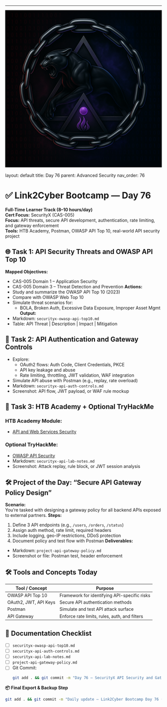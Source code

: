 ---
![Panther Icon](/assets/icons/icon-cyber-panther.png)

layout: default
title: Day 76
parent: Advanced Security
nav_order: 76

# ✅ Link2Cyber Bootcamp — Day 76
**Full-Time Learner Track (8–10 hours/day)**  
**Cert Focus:** SecurityX (CAS-005)  
**Focus:** API threats, secure API development, authentication, rate limiting, and gateway enforcement  
**Tools:** HTB Academy, Postman, OWASP API Top 10, real-world API security project
## 🌐 Task 1: API Security Threats and OWASP API Top 10
**Mapped Objectives:**  
- CAS-005 Domain 1 – Application Security  
- CAS-005 Domain 3 – Threat Detection and Prevention
**Actions:**  
- Study and summarize the OWASP API Top 10 (2023)  
- Compare with OWASP Web Top 10  
- Simulate threat scenarios for:
  - BOLA, Broken Auth, Excessive Data Exposure, Improper Asset Mgmt
**Output:**  
- Markdown: `securityx-owasp-api-top10.md`  
- Table: API Threat | Description | Impact | Mitigation
## 🔐 Task 2: API Authentication and Gateway Controls
- Explore:
  - OAuth2 flows: Auth Code, Client Credentials, PKCE  
  - API key leakage and abuse  
  - Rate limiting, throttling, JWT validation, WAF integration  
- Simulate API abuse with Postman (e.g., replay, rate overload)
- Markdown: `securityx-api-auth-controls.md`  
- Screenshot: API flow, JWT payload, or WAF rule mockup
## 🧪 Task 3: HTB Academy + Optional TryHackMe
### HTB Academy Module:
- [API and Web Services Security](https://academy.hackthebox.com/module/135)
### Optional TryHackMe:
- [OWASP API Security](https://tryhackme.com/room/owaspapi)
- Markdown: `securityx-api-lab-notes.md`  
- Screenshot: Attack replay, rule block, or JWT session analysis
## 🛠️ Project of the Day: “Secure API Gateway Policy Design”
**Scenario:**  
You’re tasked with designing a gateway policy for all backend APIs exposed to external partners.
**Steps:**  
1. Define 3 API endpoints (e.g., `/users`, `/orders`, `/status`)  
2. Assign auth method, rate limit, required headers  
3. Include logging, geo-IP restrictions, DDoS protection  
4. Document policy and test flow with Postman
**Deliverables:**  
- Markdown: `project-api-gateway-policy.md`  
- Screenshot or file: Postman test, header enforcement
## 🛠️ Tools and Concepts Today
| Tool / Concept       | Purpose                                        |
|----------------------|------------------------------------------------|
| OWASP API Top 10     | Framework for identifying API-specific risks   |
| OAuth2, JWT, API Keys| Secure API authentication methods              |
| Postman              | Simulate and test API attack surface           |
| API Gateway          | Enforce rate limits, rules, auth, and filters  |
## 📁 Documentation Checklist
- [ ] `securityx-owasp-api-top10.md`  
- [ ] `securityx-api-auth-controls.md`  
- [ ] `securityx-api-lab-notes.md`  
- [ ] `project-api-gateway-policy.md`  
- [ ] Git Commit:
  ```bash
  git add . && git commit -m "Day 76 – SecurityX API Security and Gateway Policy" && git push origin main
  ```
**📦 Final Export & Backup Step**
```bash
git add . && git commit -m "Daily update – Link2Cyber Bootcamp Day 76 (SecurityX API Security)" && git push origin main
```
